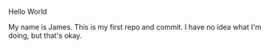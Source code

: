 Hello World

My name is James. This is my first repo and commit. I have no idea what I'm doing, but that's okay.
